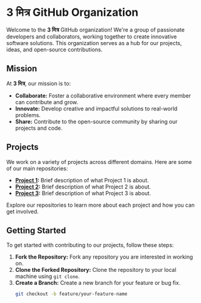 # 3 मित्र GitHub Organization

Welcome to the **3 मित्र** GitHub organization! We're a group of passionate developers and collaborators, working together to create innovative software solutions. This organization serves as a hub for our projects, ideas, and open-source contributions.

## Mission

At **3 मित्र**, our mission is to:

- **Collaborate:** Foster a collaborative environment where every member can contribute and grow.
- **Innovate:** Develop creative and impactful solutions to real-world problems.
- **Share:** Contribute to the open-source community by sharing our projects and code.

## Projects

We work on a variety of projects across different domains. Here are some of our main repositories:

- **[Project 1](#):** Brief description of what Project 1 is about.
- **[Project 2](#):** Brief description of what Project 2 is about.
- **[Project 3](#):** Brief description of what Project 3 is about.

Explore our repositories to learn more about each project and how you can get involved.

## Getting Started

To get started with contributing to our projects, follow these steps:

1. **Fork the Repository:** Fork any repository you are interested in working on.
2. **Clone the Forked Repository:** Clone the repository to your local machine using `git clone`.
3. **Create a Branch:** Create a new branch for your feature or bug fix.
   ```bash
   git checkout -b feature/your-feature-name
